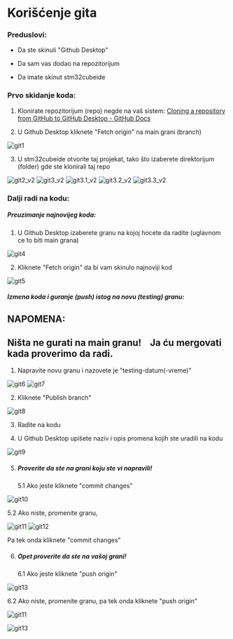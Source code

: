 # Korišćenje gita

### Preduslovi:

- Da ste skinuli "Github Desktop"

- Da sam vas dodao na repozitorijum

- Da imate skinut stm32cubeide

### Prvo skidanje koda:

1. Klonirate repozitorijum (repo) negde na vaš sistem: [Cloning a repository from GitHub to GitHub Desktop - GitHub Docs](https://docs.github.com/en/desktop/adding-and-cloning-repositories/cloning-a-repository-from-github-to-github-desktop)

2. U Github Desktop kliknete "Fetch origin" na main grani (branch)
   
![git1](https://github.com/lazar-popadic/381_2025/blob/main/slike%20za%20readme/git1.PNG)

3. U stm32cubeide otvorite taj projekat, tako što izaberete direktorijum (folder) gde ste klonirali taj repo
   
![git2_v2](https://github.com/lazar-popadic/381_2025/blob/main/slike%20za%20readme/git2_v2.png)
![git3_v2](https://github.com/lazar-popadic/381_2025/blob/main/slike%20za%20readme/git3_v2.png)
![git3.1_v2](https://github.com/lazar-popadic/381_2025/blob/main/slike%20za%20readme/git3.1_v2.png)
![git3.2_v2](https://github.com/lazar-popadic/381_2025/blob/main/slike%20za%20readme/git3.2_v2.png)
![git3.3_v2](https://github.com/lazar-popadic/381_2025/blob/main/slike%20za%20readme/git3.3_v2.png)

### Dalji radi na kodu:

##### Preuzimanje najnovijeg koda:

1. U Github Desktop izaberete granu na kojoj hocete da radite (uglavnom ce to biti main grana)
   
![git4](https://github.com/lazar-popadic/381_2025/blob/main/slike%20za%20readme/git4.PNG)

2. Kliknete "Fetch origin" da bi vam skinulo najnoviji kod
   
![git5](https://github.com/lazar-popadic/381_2025/blob/main/slike%20za%20readme/git5.PNG)

##### Izmena koda i guranje (push) istog na novu (testing) granu:

## NAPOMENA:
## Ništa ne gurati na main granu!    Ja ću mergovati kada proverimo da radi.

1. Napravite novu granu i nazovete je "testing-datum(-vreme)"
   
![git6](https://github.com/lazar-popadic/381_2025/blob/main/slike%20za%20readme/git6.PNG)
![git7](https://github.com/lazar-popadic/381_2025/blob/main/slike%20za%20readme/git7.PNG)

2. Kliknete "Publish branch"
   
![git8](https://github.com/lazar-popadic/381_2025/blob/main/slike%20za%20readme/git8.PNG)

3. Radite na kodu

4. U Github Desktop upišete naziv i opis promena kojih ste uradili na kodu
   
![git9](https://github.com/lazar-popadic/381_2025/blob/main/slike%20za%20readme/git9.PNG)

5. ##### Proverite da ste na grani koju ste vi napravili!
   
   5.1 Ako jeste kliknete "commit changes"
   
![git10](https://github.com/lazar-popadic/381_2025/blob/main/slike%20za%20readme/git10.PNG)
   
   5.2 Ako niste, promenite granu,
   
![git11](https://github.com/lazar-popadic/381_2025/blob/main/slike%20za%20readme/git11.PNG)
![git12](https://github.com/lazar-popadic/381_2025/blob/main/slike%20za%20readme/git12.PNG)
   
   Pa tek onda kliknete "commit changes"

6. ##### Opet proverite da ste na vašoj grani!
   
   6.1 Ako jeste kliknete "push origin"
   
![git13](https://github.com/lazar-popadic/381_2025/blob/main/slike%20za%20readme/git13.PNG)
   
   6.2 Ako niste, promenite granu, pa tek onda kliknete "push origin"
   
![git11](https://github.com/lazar-popadic/381_2025/blob/main/slike%20za%20readme/git11.PNG)

![git13](https://github.com/lazar-popadic/381_2025/blob/main/slike%20za%20readme/git13.PNG)

